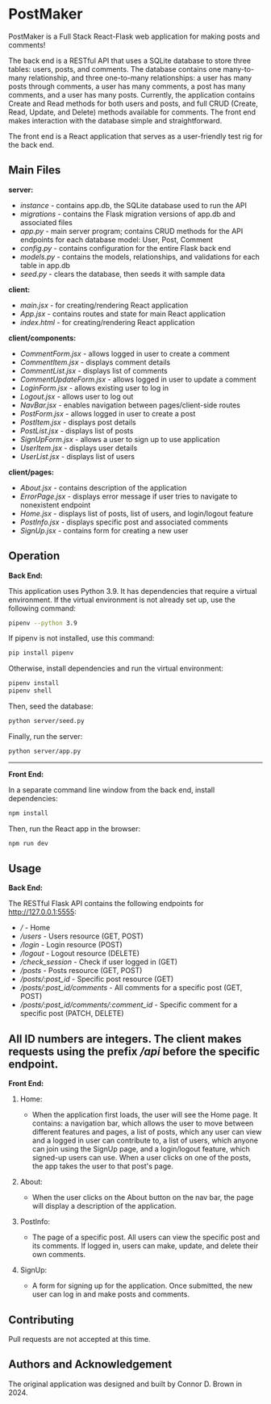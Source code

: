 # PostMaker

PostMaker is a Full Stack React-Flask web application for making posts and comments!

The back end is a RESTful API that uses a SQLite database to store three tables: users, posts, and comments. The database contains one many-to-many relationship, and three one-to-many relationships: a user has many posts through comments, a user has many comments, a post has many comments, and a user has many posts. Currently, the application contains Create and Read methods for both users and posts, and full CRUD (Create, Read, Update, and Delete) methods available for comments. The front end makes interaction with the database simple and straightforward.

The front end is a React application that serves as a user-friendly test rig for the back end.

## Main Files

**server:**

- *instance* - contains app.db, the SQLite database used to run the API
- *migrations* - contains the Flask migration versions of app.db and associated files
- *app.py* - main server program; contains CRUD methods for the API endpoints for each database model: User, Post, Comment
- *config.py* - contains configuration for the entire Flask back end
- *models.py* - contains the models, relationships, and validations for each table in app.db
- *seed.py* - clears the database, then seeds it with sample data

**client:**

- *main.jsx* - for creating/rendering React application
- *App.jsx* - contains routes and state for main React application
- *index.html* - for creating/rendering React application

**client/components:**

- *CommentForm.jsx* - allows logged in user to create a comment
- *CommentItem.jsx* - displays comment details
- *CommentList.jsx* - displays list of comments
- *CommentUpdateForm.jsx* - allows logged in user to update a comment
- *LoginForm.jsx* - allows existing user to log in
- *Logout.jsx* - allows user to log out
- *NavBar.jsx* - enables navigation between pages/client-side routes
- *PostForm.jsx* - allows logged in user to create a post
- *PostItem.jsx* - displays post details
- *PostList.jsx* - displays list of posts
- *SignUpForm.jsx* - allows a user to sign up to use application
- *UserItem.jsx* - displays user details
- *UserList.jsx* - displays list of users

**client/pages:**

- *About.jsx* - contains description of the application
- *ErrorPage.jsx* - displays error message if user tries to navigate to nonexistent endpoint
- *Home.jsx* - displays list of posts, list of users, and login/logout feature
- *PostInfo.jsx* - displays specific post and associated comments
- *SignUp.jsx* - contains form for creating a new user

## Operation

**Back End:**

This application uses Python 3.9. It has dependencies that require a virtual environment. If the virtual environment is not already set up, use the following command:
```bash
pipenv --python 3.9
```

If pipenv is not installed, use this command:
```bash
pip install pipenv
```

Otherwise, install dependencies and run the virtual environment:

```bash
pipenv install
pipenv shell
```

Then, seed the database:
```bash
python server/seed.py
```

Finally, run the server:
```bash
python server/app.py
```
---
**Front End:**

In a separate command line window from the back end, install dependencies:
```bash
npm install
```
Then, run the React app in the browser:
```bash
npm run dev
```

## Usage

**Back End:**

The RESTful Flask API contains the following endpoints for http://127.0.0.1:5555:

 - */* - Home
 - */users* - Users resource (GET, POST)
 - */login* - Login resource (POST)
 - */logout* - Logout resource (DELETE)
 - */check_session* - Check if user logged in (GET)
 - */posts* - Posts resource (GET, POST)
 - */posts/:post_id* - Specific post resource (GET)
 - */posts/:post_id/comments* - All comments for a specific post (GET, POST)
 - */posts/:post_id/comments/:comment_id* - Specific comment for a specific post (PATCH, DELETE)

All ID numbers are integers. The client makes requests using the prefix */api* before the specific endpoint.
---
**Front End:**

1. Home: 
    - When the application first loads, the user will see the Home page. It contains: a navigation bar, which allows the user to move between different features and pages, a list of posts, which any user can view and a logged in user can contribute to, a list of users, which anyone can join using the SignUp page, and a login/logout feature, which signed-up users can use. When a user clicks on one of the posts, the app takes the user to that post's page.

2. About: 
    - When the user clicks on the About button on the nav bar, the page will display a description of the application.

3. PostInfo: 
    - The page of a specific post. All users can view the specific post and its comments. If logged in, users can make, update, and delete their own comments.

4. SignUp:
    - A form for signing up for the application. Once submitted, the new user can log in and make posts and comments.

## Contributing

Pull requests are not accepted at this time.

## Authors and Acknowledgement

The original application was designed and built by Connor D. Brown in 2024.
